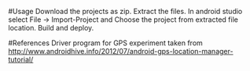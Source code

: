 #Usage
Download the projects as zip.
Extract the files.
In android studio select File -> Import-Project and Choose the project from extracted file location.
Build and deploy.

#References
Driver program for GPS experiment taken from http://www.androidhive.info/2012/07/android-gps-location-manager-tutorial/
